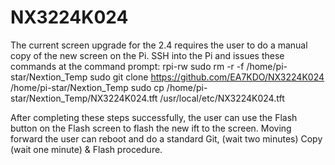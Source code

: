 # NX3224K024
The current screen upgrade for the 2.4 requires the user to do a manual copy of the new screen on the Pi. 
SSH into the Pi and issues these commands at the command prompt:
rpi-rw
sudo rm -r -f /home/pi-star/Nextion_Temp
sudo git clone https://github.com/EA7KDO/NX3224K024 /home/pi-star/Nextion_Temp
sudo cp /home/pi-star/Nextion_Temp/NX3224K024.tft /usr/local/etc/NX3224K024.tft

After completing these steps successfully, the user can use the Flash button on the Flash screen to flash the new ift to the screen.
Moving forward the user can reboot and do a standard Git, (wait two minutes) Copy (wait one  minute) & Flash procedure.


